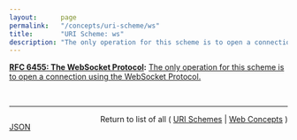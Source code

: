 ```yaml
---
layout:      page
permalink:   "/concepts/uri-scheme/ws"
title:       "URI Scheme: ws"
description: "The only operation for this scheme is to open a connection using the WebSocket Protocol."
---
```


**[RFC 6455: The WebSocket Protocol](/specs/IETF/RFC/6455 "The WebSocket Protocol enables two-way communication between a client running untrusted code in a controlled environment to a remote host that has opted-in to communications from that code. The security model used for this is the origin-based security model commonly used by web browsers. The protocol consists of an opening handshake followed by basic message framing, layered over TCP. The goal of this technology is to provide a mechanism for browser-based applications that need two-way communication with servers that does not rely on opening multiple HTTP connections (e.g., using XMLHttpRequest or <iframe>s and long polling)."):** [The only operation for this scheme is to open a connection using the WebSocket Protocol.](http://tools.ietf.org/html/rfc6455#section-3 "Read documentation for URI Scheme &#34;ws&#34;")

<br/>
<hr/>

<p style="float : left"><a href="./ws.json" title="JSON representing this particular Web Concept value">JSON</a></p>
<p style="text-align: right">Return to list of all ( <a href="../uri-schemes">URI Schemes</a> | <a href="../">Web Concepts</a> )</p>
